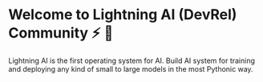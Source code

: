 # Welcome to Lightning AI (DevRel) Community ⚡️ 🥑

Lightning AI is the first operating system for AI.
Build AI system for training and deploying any kind of small to large models in the most Pythonic way.
